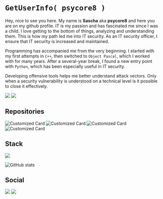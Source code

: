 # `GetUserInfo( psycore8 )`

Hey, nice to see you here. My name is **Sascha** aka **psycore8** and here you are on my github profile. IT is my passion and has fascinated me since I was a child. I love getting to the bottom of things, analyzing and understanding them. This is how my path led me into IT security. As an IT security officer, I ensure that IT security is increased and maintained.

Programming has accompanied me from the very beginning. I started with my first attempts in `C++`, then switched to `Object Pascal`, which I worked with for many years. After a several-year break, I found a new entry point with `Python`, which has been especially useful in IT security.

Developing offensive tools helps me better understand attack vectors. Only when a security vulnerability is understood on a technical level is it possible to close it effectively.

![](https://img.shields.io/badge/ISO%2027001-grey?style=for-the-badge&label=certified&labelColor=black) ![](https://img.shields.io/badge/Pentester-grey?style=for-the-badge&label=certified&labelColor=black)

## Repositories

![Customized Card](https://github-readme-stats.vercel.app/api/pin?username=psycore8\&repo=shencode) ![Customized Card](https://github-readme-stats.vercel.app/api/pin?username=psycore8\&repo=Shellcodes)
![Customized Card](https://github-readme-stats.vercel.app/api/pin?username=psycore8\&repo=pywdac) ![Customized Card](https://github-readme-stats.vercel.app/api/pin?username=psycore8\&repo=metasploit-cheatsheet)

## Stack

![](https://github-readme-stats.vercel.app/api/top-langs/?username=psycore8&hide_border=false&include_all_commits=true&count_private=false&layout=compact)

![GitHub stats](https://github-readme-stats.vercel.app/api?username=psycore8\&rank_icon=github)

## Social

[![](https://img.shields.io/badge/Bluesky-grey?style=for-the-badge&logo=Bluesky&logoColor=white&logoSize=auto&label=&labelColor=black)](https://bsky.app/profile/psycore8.bsky.social) [![](https://img.shields.io/badge/GitHub-grey?style=for-the-badge&logo=github&logoColor=white&logoSize=auto&label=&labelColor=black)](https://www.github.com/psycore8)

